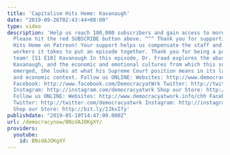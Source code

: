 ```yaml
---
title: 'Capitalism Hits Home: Kavanaugh'
date: "2019-09-26T02:43:44+08:00"
type: video
description: 'Help us reach 100,000 subscribers and gain access to more studio time!
  Please hit the red SUBSCRIBE button above. ^^^ Thank you for supporting Capitalism
  Hits Home on Patreon! Your support helps us compensate the staff and additional
  workers it takes to put an episode together. Thank you for being a part of the CHH
  team! [S1 E10] Kavanaugh In this episode, Dr. Fraad explores the abuses of Brett
  Kavanaugh, and the economic and emotional cultures from which this son of the elite
  emerged, She looks at what his Supreme Court position means in its larger political
  and economic context. Follow us ONLINE: Websites: http://www.democracyatwork.info/capitalismhitshome
  Facebook: http://www.facebook.com/DemocracyatWrk Twitter: http://twitter.com/democracyatwrk
  Instagram: http://instagram.com/democracyatwrk Shop our Store: http://bit.ly/2JkxIfy
  Follow us ONLINE: Websites: http://www.democracyatwork.info/chh Facebook: http://www.facebook.com/DemocracyatWrk
  Twitter: http://twitter.com/democracyatwrk Instagram: http://instagram.com/democracyatwrk
  Shop our Store: http://bit.ly/2JkxIfy'
publishdate: "2019-05-10T14:47:09.000Z"
url: /democracynow/BNzdAJOKgXY/
providers:
  youtube:
    id: BNzdAJOKgXY
---
```

